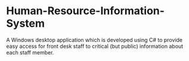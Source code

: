 # Human-Resource-Information-System
A Windows desktop application which is developed using C# to provide easy access for front desk staff to critical (but public) information about each staff member.
